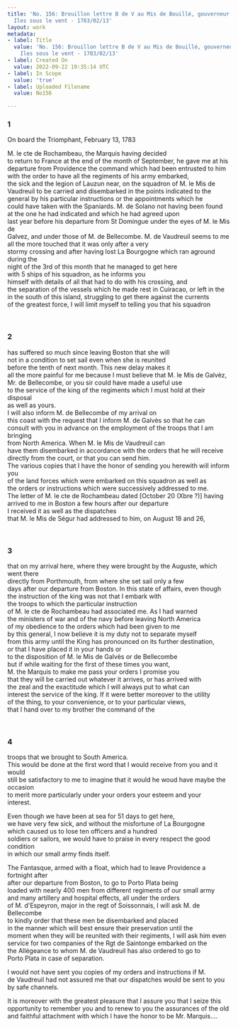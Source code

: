 ```yaml
---
title: 'No. 156: Brouillon lettre B de V au Mis de Bouillé, gouverneur général des
  Iles sous le vent - 1783/02/13'
layout: work
metadata:
- label: Title
  value: 'No. 156: Brouillon lettre B de V au Mis de Bouillé, gouverneur général des
    Iles sous le vent - 1783/02/13'
- label: Created On
  value: 2022-09-22 19:35:14 UTC
- label: In Scope
  value: 'true'
- label: Uploaded Filename
  value: No156

---
```

<div class="pages">
<div id="translation-32573590">
<h3>1</h3>
<div class="page-content">
<p>On board the Triomphant, February 13, 1783</p>
<p>M. le cte de Rochambeau, the Marquis having decided<br/>
to return to France at the end of the month of September, he gave me at his<br/>
departure from Providence the command which had been entrusted to him<br/>
with the order to have all the regiments of his army embarked,<br/>
the sick and the legion of Lauzun near, on the squadron of M. le Mis de<br/>
Vaudreuil to be carried and disembarked in the points indicated to the<br/>
general by his particular instructions or the appointments which he <br/>
could have taken with the Spaniards. M. de Solano not having been found <br/>
at the one he had indicated and which he had agreed upon <br/>
last year before his departure from St Domingue under the eyes of M. le Mis de<br/>
Galvez, and under those of M. de Bellecombe. M. de Vaudreuil seems to me<br/>
all the more touched that it was only after a very <br/>
stormy crossing and after having lost La Bourgogne which ran aground during the <br/>
night of the 3rd of this month that he managed to get here <br/>
with 5 ships of his squadron, as he informs you <br/>
himself with details of all that had to do with his crossing, and <br/>
the separation of the vessels which he made rest in Cuiracao, or left in the<br/>
in the south of this island, struggling to get there against the currents<br/>
of the greatest force, I will limit myself to telling you that his squadron</p>
</div>
</div>
<br />
<div id="translation-32573591">
<h3>2</h3>
<div class="page-content">
<p>has suffered so much since leaving Boston that she will <br/>
not in a condition to set sail even when she is reunited<br/>
before the tenth of next month. This new delay makes it<br/>
all the more painful for me because I must believe that M. le Mis de Galvèz,<br/>
Mr. de Bellecombe, or you sir could have made a useful use<br/>
to the service of the king of the regiments which I must hold at their disposal<br/>
as well as yours.<br/>
I will also inform M. de Bellecombe of my arrival on <br/>
this coast with the request that I inform M. de Galvès so that he can<br/>
consult with you in advance on the employment of the troops that I am bringing <br/>
from North America. When M. le Mis de Vaudreuil can<br/>
have them disembarked in accordance with the orders that he will receive<br/>
directly from the court, or that you can send him.<br/>
The various copies that I have the honor of sending you herewith will inform you <br/>
of the land forces which were embarked on this squadron as well as <br/>
the orders or instructions which were successively addressed to me.<br/>
The letter of M. le cte de Rochambeau dated <span class="unclear">[October 20 (Xbre ?)]</span> having arrived to me in Boston a few hours after our departure<br/>
I received it as well as the dispatches<br/>
that M. le Mis de Ségur had addressed to him, on August 18 and 26,</p>
</div>
</div>
<br />
<div id="translation-32573592">
<h3>3</h3>
<div class="page-content">
<p>that on my arrival here, where they were brought by the Auguste, which went there <br/>
directly from Porthmouth, from where she set sail only a few <br/>
days after our departure from Boston. In this state of affairs, even though<br/>
the instruction of the king was not that I embark with <br/>
the troops to which the particular instruction<br/>
of M. le cte de Rochambeau had associated me. As I had warned<br/>
the ministers of war and of the navy before leaving North America<br/>
of my obedience to the orders which had been given to me <br/>
by this general, I now believe it is my duty not to separate myself<br/>
from this army until the King has pronounced on its further destination,<br/>
or that I have placed it in your hands or <br/>
to the disposition of M. le Mis de Galvès or de Bellecombe<br/>
but if while waiting for the first of these times you want,<br/>
M. the Marquis to make me pass your orders I promise you<br/>
that they will be carried out whatever it arrives, or has arrived with <br/>
the zeal and the exactitude which I will always put to what can <br/>
interest the service of the king. If it were better moreover to the utility<br/>
of the thing, to your convenience, or to your particular views, <br/>
that I hand over to my brother the command of the</p>
</div>
</div>
<br />
<div id="translation-32573593">
<h3>4</h3>
<div class="page-content">
<p>troops that we brought to South America.<br/>
This would be done at the first word that I would receive from you and it would<br/>
still be satisfactory to me to imagine that it would he woud have maybe the occasion<br/>
to merit more particularly under your orders your esteem and your<br/>
interest.</p>
<p>Even though we have been at sea for 51 days to get here, <br/>
we have very few sick, and without the misfortune of La Bourgogne <br/>
which caused us to lose ten officers and a hundred <br/>
soldiers or sailors, we would have to praise in every respect the good condition <br/>
in which our small army finds itself.</p>
<p>The Fantasque, armed with a float, which had to leave Providence a fortnight after<br/>
after our departure from Boston, to go to Porto Plata being<br/>
loaded with nearly 400 men from different regiments of our small army<br/>
and many artillery and hospital effects, all under the orders<br/>
of M. d'Espeyron, major in the regt of Soissonnais, I will ask M. de Bellecombe<br/>
to kindly order that these men be disembarked and placed <br/>
in the manner which will best ensure their preservation until the <br/>
moment when they will be reunited with their regiments, I will ask him even<br/>
service for two companies of the Rgt de Saintonge embarked on the<br/>
the Allégeance to whom M. de Vaudreuil has also ordered to go to <br/>
Porto Plata in case of separation.</p>
<p>I would not have sent you copies of my orders and instructions if M.<br/>
de Vaudreuil had not assured me that our dispatches would be sent to you<br/>
by safe channels.</p>
<p>It is moreover with the greatest pleasure that I assure you that I seize this opportunity to remember you and to renew to you the assurances of the old and faithful attachment with which I have the honor to be Mr. Marquis....</p>
</div>
</div>
<br />
</div>
